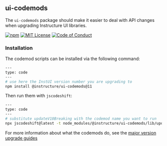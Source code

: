 ## ui-codemods

The `ui-codemods` package should make it easier to deal with API changes when upgrading Instructure UI libraries.

[![npm][npm]][npm-url]
[![MIT License][license-badge]][license]
[![Code of Conduct][coc-badge]][coc]

### Installation

The codemod scripts can be installed via the following command:

```sh
---
type: code
---
# use here the InstUI version number you are upgrading to
npm install @instructure/ui-codemods@11
```

Then run them with `jscodeshift`:

```sh
---
type: code
---
# substitute updateV10Breaking with the codemod name you want to run
npx jscodeshift@latest -t node_modules/@instructure/ui-codemods/lib/updateV10Breaking.ts <path>
```

For more information about what the codemods do, see the [major version upgrade guides](upgrade-guide)

[npm]: https://img.shields.io/npm/v/@instructure/ui-codemods.svg
[npm-url]: https://npmjs.com/package/@instructure/ui-codemods
[license-badge]: https://img.shields.io/npm/l/instructure-ui.svg?style=flat-square
[license]: https://github.com/instructure/instructure-ui/blob/master/LICENSE.md
[coc-badge]: https://img.shields.io/badge/code%20of-conduct-ff69b4.svg?style=flat-square
[coc]: https://github.com/instructure/instructure-ui/blob/master/CODE_OF_CONDUCT.md
